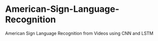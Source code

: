 # American-Sign-Language-Recognition
American Sign Language Recognition from Videos using CNN and LSTM
